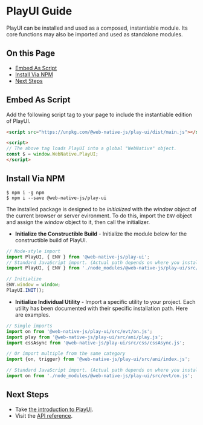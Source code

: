 # PlayUI Guide

PlayUI can be installed and used as a composed, instantiable module. Its core functions may also be imported and used as standalone modules.

## On this Page

* [Embed As Script](#embed-as-script)
* [Install Via NPM](#install-via-npm)
* [Next Steps](#next-steps)

## Embed As Script

Add the following script tag to your page to include the instantiable edition of PlayUI.

```html
<script src="https://unpkg.com/@web-native-js/play-ui/dist/main.js"></script>

<script>
// The above tag loads PlayUI into a global "WebNative" object.
const $ = window.WebNative.PlayUI;
</script>
```

## Install Via NPM

```text
$ npm i -g npm
$ npm i --save @web-native-js/play-ui
```

The installed package is designed to be *initialized* with the *window* object of the current browser or server evironment. To do this, import the `ENV` object and assign the *window* object to it, then call the initializer.

+ **Initialize the Constructible Build** - Initialize the module below for the constructible build of PlayUI.

```js
// Node-style import
import PlayUI, { ENV } from '@web-native-js/play-ui';
// Standard JavaScript import. (Actual path depends on where you installed PlayUI to.)
import PlayUI, { ENV } from './node_modules/@web-native-js/play-ui/src/index.js';

// Initialize
ENV.window = window;
PlayUI.INIT();
```

+ **Initialize Individual Utility** - Import a specific utility to your project. Each utility has been documented with their specific installation path. Here are examples.

```js
// Simgle imports
import on from '@web-native-js/play-ui/src/evt/on.js';
import play from '@web-native-js/play-ui/src/ani/play.js';
import cssAsync from '@web-native-js/play-ui/src/css/cssAsync.js';

// Or import multiple from the same category
import {on, trigger} from '@web-native-js/play-ui/src/ani/index.js';

// Standard JavaScript import. (Actual path depends on where you installed PlayUI to.)
import on from './node_modules/@web-native-js/play-ui/src/evt/on.js';
```

## Next Steps
+ Take [the introduction to PlayUI](/play-ui/).
+ Visit the [API reference](/play-ui/v002/api/).
